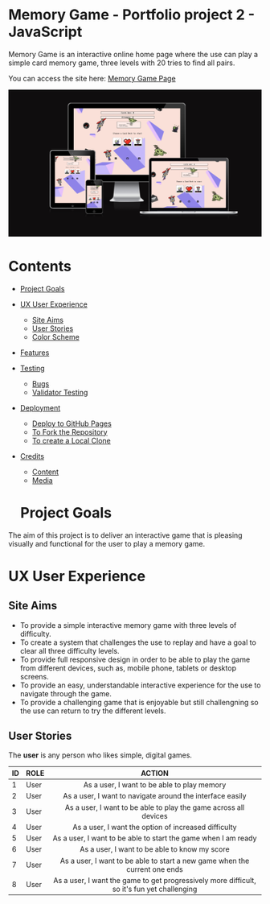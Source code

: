 # Memory Game - Portfolio project 2 - JavaScript

Memory Game is an interactive online home page where the use can play a simple card memory game, three levels with 20 tries to find all pairs.

You can access the site here: <a href="https://bo-lennart.github.io/memory_game/" target="_blank">Memory Game Page</a>

![IMAGE ALT TEXT HERE](../docs/screenshots/responsive.png)

# Contents

- [Project Goals](#project-goals)
- [UX User Experience](#ux-user-eperience)
    - [Site Aims](#site-aims)
    - [User Stories](#user-stories)
    - [Color Scheme](#color-schemes)
- [Features](#features)

- [Testing](#footer)
    - [Bugs](#bugs)
    - [Validator Testing](#validator-testing)
- [Deployment](#deployment)
    - [Deploy to GitHub Pages](#deploy-to-github-pages)
    - [To Fork the Repository](#to-fork-the-repository)
    - [To create a Local Clone](#to-create-a-local-clone)
- [Credits](#credits)
    - [Content](#content)
    - [Media](#media)

    # Project Goals

The aim of this project is to deliver an interactive game that is pleasing visually and functional for the user to play a memory game.

# UX User Experience 

## Site Aims
* To provide a simple interactive memory game with three levels of difficulty.
* To create a system that challenges the use to replay and have a goal to clear all three difficulty levels.
* To provide full responsive design in order to be able to play the game from different devices, such as, mobile phone, tablets or desktop screens.
* To provide an easy, understandable interactive experience for the use to navigate through the game.
* To provide a challenging game that is enjoyable but still challengning so the use can return to try the different levels.

## User Stories

The **user** is any person who likes simple, digital games.

| ID | ROLE | ACTION |
|-----------------|:-------------|:---------------:|
| 1 | User | As a user, I want to be able to play memory | So I can have some fun|
| 2 | User | As a user, I want to navigate around the interface easily |
| 3 | User | As a user, I want to be able to play the game across all devices |
| 4 | User | As a user, I want the option of increased difficulty |
| 5 | User | As a user, I want to be able to start the game when I am ready |
| 6 | User | As a user, I want to be able to know my score |
| 7 | User | As a user, I want to be able to start a new game when the current one ends |
| 8 | User | As a user, I want the game to get progressively more difficult, so it's fun yet challenging |
